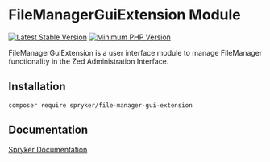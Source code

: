 # FileManagerGuiExtension Module
[![Latest Stable Version](https://poser.pugx.org/spryker/file-manager-gui-extension/v/stable.svg)](https://packagist.org/packages/spryker/file-manager-gui-extension)
[![Minimum PHP Version](https://img.shields.io/badge/php-%3E%3D%208.3-8892BF.svg)](https://php.net/)

FileManagerGuiExtension is a user interface module to manage FileManager functionality in the Zed Administration Interface.

## Installation

```
composer require spryker/file-manager-gui-extension
```

## Documentation

[Spryker Documentation](https://docs.spryker.com)

